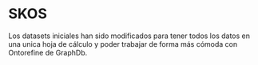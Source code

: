 # SKOS

Los datasets iniciales han sido modificados para tener todos los datos en una unica hoja de cálculo y poder trabajar de forma más cómoda con Ontorefine de GraphDb.
